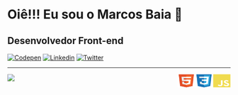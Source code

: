 # Oiê!!! Eu sou o Marcos Baia 🖖
## Desenvolvedor Front-end



[![Codepen](https://img.shields.io/badge/Codepen-000000?style=for-the-badge&logo=codepen&logoColor=white)](https://codepen.io/marcos-baia)
[![Linkedin](https://img.shields.io/badge/LinkedIn-0077B5?style=for-the-badge&logo=linkedin&logoColor=white)](https://www.linkedin.com/in/marcos-baia/)
[![Twitter](https://img.shields.io/badge/Twitter-1DA1F2?style=for-the-badge&logo=twitter&logoColor=white)](https://twitter.com/cs_marcosbaia)

<!-- GitHub Stats - históricos dados e em tempo real de se desempenho
<div align="center">
  <a href="https://github.com/marcos-baia">
  <img height="150em" src="https://github-readme-stats.vercel.app/api?username=marcos-baia&show_icons=true&theme=dark&include_all_commits=true&count_private=true&title_color=3382ed&text_color=ffffff&icon_color=3382ed&bg_color=171717&hide_border=true"/>
  <img height="150em"src="https://github-readme-stats.vercel.app/api/top-langs/?username=marcos-baia&layout=compact&title_color=3382ed&text_color=ffffff&icon_color=3382ed&bg_color=171717&locale=en&custom_title=Tech%20%Stack&hide_border=true"/></a>
</div>
-->
---
<!-- Icones das Tecnologias-->
  <a href="https://github.com/marcos-baia?tab=followers" target="_blank" rel="noreferrer"><img
src="https://img.shields.io/github/followers/marcos-baia?logo=github&style=for-the-badge&color=3382ed&labelColor=171717"/></a>
  <img align="right" alt="Baia-Js" height="30" width="40" src="https://raw.githubusercontent.com/devicons/devicon/master/icons/javascript/javascript-plain.svg">
  <img align="right" alt="Baia-CSS" height="30" width="40" src="https://raw.githubusercontent.com/devicons/devicon/master/icons/css3/css3-original.svg">
  <img align="right" alt="Baia-HTML" height="30" width="40" src="https://raw.githubusercontent.com/devicons/devicon/master/icons/html5/html5-original.svg">  
